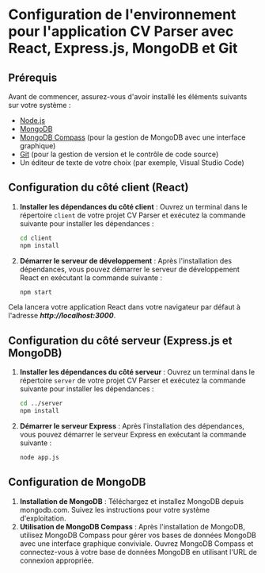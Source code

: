 # Configuration de l'environnement pour l'application CV Parser avec React, Express.js, MongoDB et Git

## Prérequis

Avant de commencer, assurez-vous d'avoir installé les éléments suivants sur votre système :

- [Node.js](https://nodejs.org/)
- [MongoDB](https://www.mongodb.com/)
- [MongoDB Compass](https://www.mongodb.com/try/download/community) (pour la gestion de MongoDB avec une interface graphique)
- [Git](https://git-scm.com/) (pour la gestion de version et le contrôle de code source)
- Un éditeur de texte de votre choix (par exemple, Visual Studio Code)

## Configuration du côté client (React)

1. **Installer les dépendances du côté client** : Ouvrez un terminal dans le répertoire `client` de votre projet CV Parser et exécutez la commande suivante pour installer les dépendances :

   ```bash
   cd client
   npm install
   
2. **Démarrer le serveur de développement** : Après l'installation des dépendances, vous pouvez démarrer le serveur de développement React en exécutant la commande suivante :

   ```bash
   npm start
Cela lancera votre application React dans votre navigateur par défaut à l'adresse ***http://localhost:3000***.

## Configuration du côté serveur (Express.js et MongoDB)
   
1. **Installer les dépendances du côté serveur** : Ouvrez un terminal dans le répertoire `server` de votre projet CV Parser et exécutez la commande suivante pour installer les dépendances :

   ```bash
   cd ../server
   npm install
   
2. **Démarrer le serveur Express** : Après l'installation des dépendances, vous pouvez démarrer le serveur Express en exécutant la commande suivante :
   
   ```bash
   node app.js
   
## Configuration de MongoDB

1. **Installation de MongoDB** : Téléchargez et installez MongoDB depuis mongodb.com. Suivez les instructions pour votre système d'exploitation.
2. **Utilisation de MongoDB Compass** : Après l'installation de MongoDB, utilisez MongoDB Compass pour gérer vos bases de données MongoDB avec une interface graphique conviviale. Ouvrez MongoDB Compass et connectez-vous à votre base de données MongoDB en utilisant l'URL de connexion appropriée.





   
   
